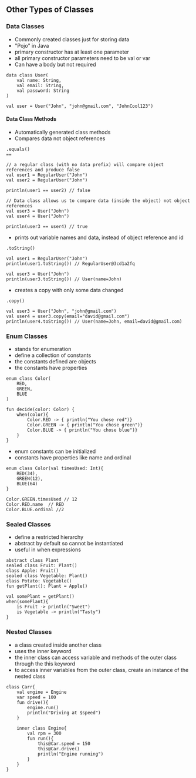 ## Other Types of Classes

### Data Classes
- Commonly created classes just for storing data
- "Pojo" in Java
- primary constructor has at least one parameter
- all primary constructor parameters need to be val or var
- Can have a body but not required
```
data class User(
    val name: String,
    val email: String,
    val password: String
)

val user = User("John", "john@gmail.com", "JohnCool123")
```

#### Data Class Methods
- Automatically generated class methods
- Compares data not object references
```
.equals()
==

// a regular class (with no data prefix) will compare object references and produce false
val user1 = RegularUser("John")
val user2 = RegularUser("John")

println(user1 == user2) // false

// Data class allows us to compare data (inside the object) not object references
val user3 = User("John")
val user4 = User("John")

println(user3 == user4) // true

```
- prints out variable names and data, instead of object reference and id
```
.toString()

val user1 = RegularUser("John")
println(user1.toString()) // RegularUser@3cd1a2fq

val user3 = User("John")
println(user3.toString()) // User(name=John)
```
- creates a copy with only some data changed
```
.copy()

val user3 = User("John", "john@gmail.com")
val user4 = user3.copy(email="david@gmail.com")
println(user4.toString()) // User(name=John, email=david@gmail.com)
```

### Enum Classes
- stands for enumeration
- define a collection of constants
- the constants defined are objects
- the constants have properties
```
enum class Color(
    RED,
    GREEN,
    BLUE
)

fun decide(color: Color) {
    when(color){
        Color.RED -> { println("You chose red")}
        Color.GREEN -> { println("You chose green")}
        Color.BLUE -> { println("You chose blue")}
    }
}
```
- enum constants can be initialized
- constants have properties like name and ordinal
```
enum class Color(val timesUsed: Int){
    RED(34),
    GREEN(12),
    BLUE(64)
}

Color.GREEN.timesUsed // 12
Color.RED.name  // RED
Color.BLUE.ordinal //2
```

### Sealed Classes
- define a restricted hierarchy
- abstract by default so cannot be instantiated
- useful in when expressions
```
abstract class Plant
sealed class Fruit: Plant()
class Apple: Fruit()
sealed class Vegetable: Plant()
class Potato: Vegetable()
fun getPlant(): Plant = Apple()

val somePlant = getPlant()
when(somePlant){
    is Fruit -> println("Sweet")
    is Vegetable -> println("Tasty")
}
```

### Nested Classes
- a class created inside another class
- uses the inner keyword
- the inner class can access variable and methods of the outer class through the this keyword
- to access inner variables from the outer class, create an instance of the nested class
```
class Carr{
    val engine = Engine
    var speed = 100
    fun drive(){
        engine.run()
        println("Driving at $speed")
    }

    inner class Engine{
        val rpm = 300
        fun run(){
            this@Car.speed = 150
            this@Car.drive()
            println("Engine running")
        }
    }
}
```
